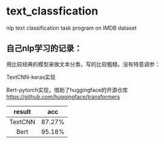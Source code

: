 # text_classfication
nlp text classification task program on IMDB dataset


## 自己nlp学习的记录：
用比较经典的模型来做文本分类，写的比较粗糙，没有特意调参：  

TextCNN-keras实现     

Bert-pytorch实现，借助了huggingface的开源仓库 https://github.com/huggingface/transformers



| result  | acc |       
| :----: | :----: |
| TextCNN  | 87.27% |
| Bert  | 95.18%| 
